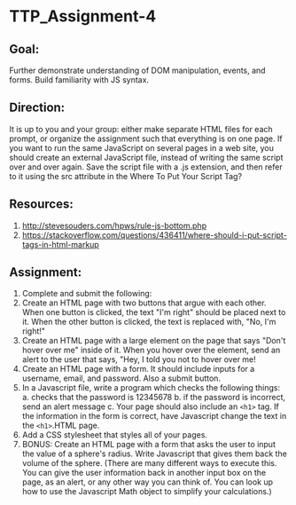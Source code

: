 # TTP_Assignment-4

## Goal:
Further demonstrate understanding of DOM manipulation, events, and forms. Build familiarity with JS syntax.


## Direction:
It is up to you and your group: either make separate HTML files for each prompt, or organize the assignment such that everything is on one page. If you want to run the same JavaScript on several pages in a web site, you should create an external JavaScript file, instead of writing the same script over and over again. Save the script file with a .js extension, and then refer to it using the src attribute in the <script> tag.
Example: <script src="myscripts.js"></script>
Where To Put Your Script Tag?

## Resources: 
1. http://stevesouders.com/hpws/rule-js-bottom.php
2. https://stackoverflow.com/questions/436411/where-should-i-put-script-tags-in-html-markup


## Assignment:
1. Complete and submit the following:
2. Create an HTML page with two buttons that argue with each other. When one button is clicked, the text "I'm right" should be placed next to it. When the other button is clicked, the text is replaced with, "No, I'm right!"
3. Create an HTML page with a large element on the page that says "Don't hover over me" inside of it. When you hover over the element, send an alert to the user that says, "Hey, I told you not to hover over me!
4. Create an HTML page with a form. It should include inputs for a username, email, and password. Also a submit button.
5. In a Javascript file, write a program which checks the following things:
  a. checks that the password is 12345678
  b. if the password is incorrect, send an alert message
  c. Your page should also include an `<h1>` tag. If the information in the form is correct, have Javascript change the text in the `<h1>`.HTML page.
6. Add a CSS stylesheet that styles all of your pages.
7. BONUS: Create an HTML page with a form that asks the user to input the value of a sphere's radius. Write Javascript that gives them back the volume of the sphere. (There are many different ways to execute this. You can give the user information back in another input box on the page, as an alert, or any other way you can think of. You can look up how to use the Javascript Math object to simplify your calculations.)
